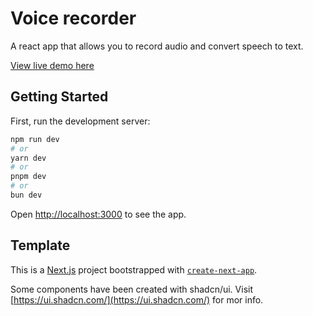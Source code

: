 # Voice recorder

A react app that allows you to record audio and convert speech to text.

[View live demo here](https://voice-recorder-psi.vercel.app/)

## Getting Started

First, run the development server:

```bash
npm run dev
# or
yarn dev
# or
pnpm dev
# or
bun dev
```

Open [http://localhost:3000](http://localhost:3000) to see the app.

## Template

This is a [Next.js](https://nextjs.org) project bootstrapped with [`create-next-app`](https://nextjs.org/docs/app/api-reference/cli/create-next-app).

Some components have been created with shadcn/ui. Visit [https://ui.shadcn.com/](https://ui.shadcn.com/) for mor info.

